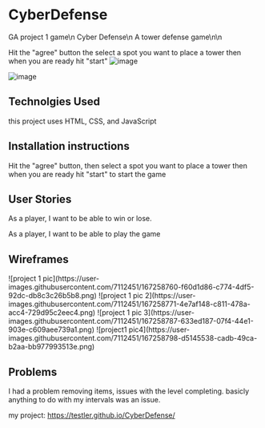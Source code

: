 # <h1>CyberDefense</h1>
GA project 1 game\n
Cyber Defense\n
A tower defense game\n\n


Hit the "agree" button the select a spot you want to place a tower then when you are ready hit "start"
![image](https://user-images.githubusercontent.com/7112451/167258458-35a3aa1a-c3eb-4aca-905b-3681f5fc31b3.png)

![image](https://user-images.githubusercontent.com/7112451/167258422-266730b5-c193-424a-9f5f-894dc745d465.png)


<h2>Technolgies Used</h2>
this project uses HTML, CSS, and JavaScript
<h2>Installation instructions</h2>

Hit the "agree" button, then select a spot you want to place a tower then when you are ready hit "start" to start the game

<h2>User Stories</h2>
As a player, I want to be able to win or lose.

As a player, I want to be able to play the game

<h2>Wireframes</h2>
![project 1 pic](https://user-images.githubusercontent.com/7112451/167258760-f60d1d86-c774-4df5-92dc-db8c3c26b5b8.png)
![project 1 pic 2](https://user-images.githubusercontent.com/7112451/167258771-4e7af148-c811-478a-acc4-729d95c2eec4.png)
![project 1 pic 3](https://user-images.githubusercontent.com/7112451/167258787-633ed187-07f4-44e1-903e-c609aee739a1.png)
![project1 pic4](https://user-images.githubusercontent.com/7112451/167258798-d5145538-cadb-49ca-b2aa-bb977993513e.png)


<h2>Problems</h2>
I had a problem removing items, issues with the level completing. basicly anything to do with my intervals was an issue.

my project: https://testler.github.io/CyberDefense/
